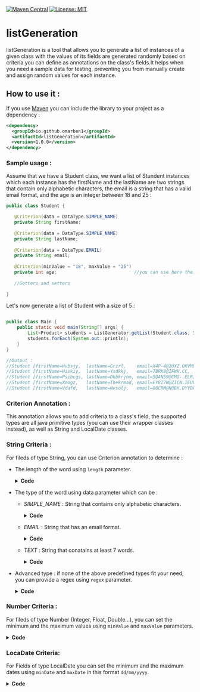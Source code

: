 
[![Maven Central](https://maven-badges.herokuapp.com/maven-central/io.github.omarben1/listGeneration/badge.svg)](https://maven-badges.herokuapp.com/maven-central/io.github.omarben1/listGeneration)
[![License: MIT](https://img.shields.io/badge/License-MIT-yellow.svg)](https://opensource.org/licenses/MIT)
# listGeneration
listGeneration is a tool that allows you to generate a list of instances of a given class with the values of its fields are generated
randomly based on criteria you can define as annotations on the class's fields.It helps when you need a sample data 
for testing, preventing you from manually create and assign random values for each instance.

## How to use it : 
If you use [Maven](http://maven.apache.org) you can include the library to your project as a dependency :
```xml
<dependency>
  <groupId>io.github.omarben1</groupId>
  <artifactId>listGeneration</artifactId>
  <version>1.0.0</version>
</dependency>
```

 ### Sample usage : 
 Assume that we have a Student class, we want a list of Stundent instances which each instance has the firstName and the lastName are two strings that contain only alphabetic characters, the email is a string that has a valid email format, and the age is an integer between 18 and 25 : 
 
 ```JAVA
 public class Student {
 
	@Criterion(data = DataType.SIMPLE_NAME)
	private String firstName;
	
	@Criterion(data = DataType.SIMPLE_NAME)
	private String lastName;
  
    @Criterion(data = DataType.EMAIL)
    private String email;
	
	@Criterion(minValue = "18", maxValue = "25")
	private int age;                             //you can use here the wrapper class instead
  
    //Getters and setters
	
}
```
Let's now generate a list of Student with a size of 5 : 
 ```JAVA
 
 public class Main {
	 public static void main(String[] args) {
         List<Product> students = ListGenerator.getList(Student.class, 5);  
         students.forEach(System.out::println);
     }
 }
 
 //Output : 
//Student [firstName=Hvbsjy,  lastName=Grzrl,    email=X4P-4@2UXZ.OKVMBQ, age=19]
//Student [firstName=Hiskiy,  lastName=Yxdkkj,   email=7BRK8@ZFWH.CC,     age=21]
//Student [firstName=Psibcgs, lastName=Dkbkrjhm, email=5QAN59@CMG-.ELR,   age=23]
//Student [firstName=Xmogz,   lastName=Thekrmad, email=EY8Z7W@ZICN.IEUV,  age=20]
//Student [firstName=Vdafd,   lastName=Nvsolj,   email=88CRM@NOBH.DYYDW,  age=21]
```

### Criterion Annotation : 
This annotation allows you to add criteria to a class's field, the supported types are all java primitive types (you can use their wrapper classes instead), as well as String and LocalDate classes.

### String Criteria : 
For fileds of type String, you can use Criterion annotation to determine : 

* The length of the word using `length` parameter.
    
    <details>
    <summary><b>Code</b></summary>
  
    ```JAVA
    calss Product{
    
      @Criterion(length = "5")
      private String name;
      //... other fields
      
      }
    ```
  </details>
  
* The type of the word using data parameter which can be : 
  * *SIMPLE_NAME* : String that contains only alphabetic characters.
    
    <details>
    <summary><b>Code</b></summary>
  
    ```JAVA
    calss Product{
    
      @Criterion(data = DataType.SIMPLE_NAME)
      private String name;
      //... other fields
      
      }
      ```
  
    </details>
    
  * *EMAIL* : String that has an email format.
    
    <details>
    <summary><b>Code</b></summary>
  
    ```JAVA
    calss Customer{
    
      @Criterion(data = DataType.EMAIL)
      private String email;
      //...
      
      }
      ```
    </details>
    
   * *TEXT* : String that conatains at least 7 words.
    
      <details>
      <summary><b>Code</b></summary>

      ```JAVA
      calss Product{

        @Criterion(data = DataType.TEXT)
        private String description;
        //...

        }
        ```
      </details>
     
* Advanced type : if none of the above predefined types fit your need, you can provide a regex using `regex` parameter.
    
    <details>
    <summary><b>Code</b></summary>
  
    ```JAVA
    calss Product{
    
      @Criterion(regex = "^([A-Za-z0-9]{5}-){4}[A-Za-z0-9]{5}$")
      private String code;
      //...
      
      }
    ```
  </details>
    
### Number Criteria : 
For fileds of type Number (Integer, Float, Double...), you can set the minimum and the maximum values using `minValue` and `maxValue` parameters.

<details>
<summary><b>Code</b></summary>

```JAVA
calss Product{

  @Criterion(minValue = "1", maxaValue="100")
  private Integer quantity;
  
  @Criterion(minValue = "10.5", maxValue="111.33")
  private Double price;
  //...

  }
  ```
</details>
    
    
### LocaDate Criteria: 
For Fields of type LocalDate you can set the minimum and the maximum dates using `minDate` and `maxDate` in this format `dd/mm/yyyy`.

<details>
<summary><b>Code</b></summary>

```JAVA
calss Product{

  @Criterion(minDate = "11/01/2022", maxDate="13/05/2022")
  private LocalDate shipDate;
  //...

  }
  ```
</details>


